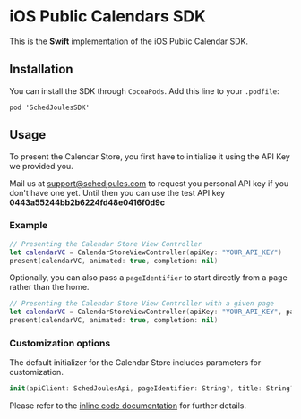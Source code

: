 # iOS Public Calendars SDK

This is the **Swift** implementation of the iOS Public Calendar SDK.

## Installation

You can install the SDK through `CocoaPods`. Add this line to your `.podfile`:

`pod 'SchedJoulesSDK'`


## Usage

To present the Calendar Store, you first have to initialize it using the API Key we provided you.

Mail us at support@schedjoules.com to request you personal API key if you don't have one yet. Until then you can use the test API key **0443a55244bb2b6224fd48e0416f0d9c**

### Example

```Swift
// Presenting the Calendar Store View Controller
let calendarVC = CalendarStoreViewController(apiKey: "YOUR_API_KEY")
present(calendarVC, animated: true, completion: nil)
```

Optionally, you can also pass a `pageIdentifier` to start directly from a page rather than the home.

```Swift
// Presenting the Calendar Store View Controller with a given page
let calendarVC = CalendarStoreViewController(apiKey: "YOUR_API_KEY", pageIdentifer: "115673")
present(calendarVC, animated: true, completion: nil)
```

### Customization options

The default initializer for the Calendar Store includes parameters for customization. 
```Swift
init(apiClient: SchedJoulesApi, pageIdentifier: String?, title: String?, largeTitle: Bool = true, tintColor: UIColor = ColorPalette.red)
```
Please refer to the [inline code documentation](https://github.com/schedjoules/ios-public-calendars-sdk/blob/master/SDK/CalendarStoreViewController.swift#L61) for further details.

